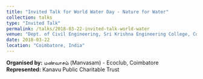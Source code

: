 ```yaml
---
title: "Invited Talk for World Water Day - Nature for Water"
collection: talks
type: "Invited Talk"
permalink: /talks/2018-03-22-invited-talk-world-water
venue: "Dept. of Civil Engineering, Sri Krishna Engineering College, Coimbatore"
date: 2018-03-22
location: "Coimbatore, India"
---
```


**Organised by:** மண்வாசம் (Manvasam) - Ecoclub, Coimbatore <br/>
**Represented:** Kanavu Public Charitable Trust <br/>


